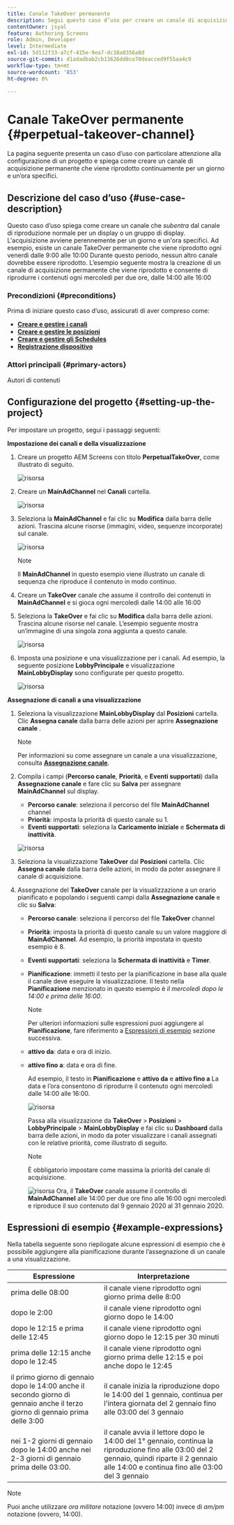 ```yaml
---
title: Canale TakeOver permanente
description: Segui questo caso d’uso per creare un canale di acquisizione permanente.
contentOwner: jsyal
feature: Authoring Screens
role: Admin, Developer
level: Intermediate
exl-id: 5d112f33-a7cf-415e-9ea7-dc18a0356a8d
source-git-commit: d1adadbab2cb13626dd8ce70deacced9f55aa4c9
workflow-type: tm+mt
source-wordcount: '853'
ht-degree: 0%

---
```


# Canale TakeOver permanente {#perpetual-takeover-channel}

La pagina seguente presenta un caso d’uso con particolare attenzione alla configurazione di un progetto e spiega come creare un canale di acquisizione permanente che viene riprodotto continuamente per un giorno e un’ora specifici.

## Descrizione del caso d’uso {#use-case-description}

Questo caso d’uso spiega come creare un canale che *subentra* dal canale di riproduzione normale per un display o un gruppo di display. L&#39;acquisizione avviene perennemente per un giorno e un&#39;ora specifici.
Ad esempio, esiste un canale TakeOver permanente che viene riprodotto ogni venerdì dalle 9:00 alle 10:00 Durante questo periodo, nessun altro canale dovrebbe essere riprodotto. L’esempio seguente mostra la creazione di un canale di acquisizione permanente che viene riprodotto e consente di riprodurre i contenuti ogni mercoledì per due ore, dalle 14:00 alle 16:00

### Precondizioni {#preconditions}

Prima di iniziare questo caso d’uso, assicurati di aver compreso come:

* **[Creare e gestire i canali](managing-channels.md)**
* **[Creare e gestire le posizioni](managing-locations.md)**
* **[Creare e gestire gli Schedules](managing-schedules.md)**
* **[Registrazione dispositivo](device-registration.md)**

### Attori principali {#primary-actors}

Autori di contenuti

## Configurazione del progetto {#setting-up-the-project}

Per impostare un progetto, segui i passaggi seguenti:

**Impostazione dei canali e della visualizzazione**

1. Creare un progetto AEM Screens con titolo **PerpetualTakeOver**, come illustrato di seguito.

   ![risorsa](assets/p_usecase1.png)

1. Creare un **MainAdChannel** nel **Canali** cartella.

   ![risorsa](assets/p_usecase2.png)

1. Seleziona la **MainAdChannel** e fai clic su **Modifica** dalla barra delle azioni. Trascina alcune risorse (immagini, video, sequenze incorporate) sul canale.

   ![risorsa](assets/p_usecase3.png)


   >[!NOTE]
   >Il **MainAdChannel** in questo esempio viene illustrato un canale di sequenza che riproduce il contenuto in modo continuo.

1. Creare un **TakeOver** canale che assume il controllo dei contenuti in **MainAdChannel** e si gioca ogni mercoledì dalle 14:00 alle 16:00

1. Seleziona la **TakeOver** e fai clic su **Modifica** dalla barra delle azioni. Trascina alcune risorse nel canale. L’esempio seguente mostra un’immagine di una singola zona aggiunta a questo canale.

   ![risorsa](assets/p_usecase4.png)

1. Imposta una posizione e una visualizzazione per i canali. Ad esempio, la seguente posizione **LobbyPrincipale** e visualizzazione **MainLobbyDisplay** sono configurate per questo progetto.

   ![risorsa](assets/p_usecase5.png)

**Assegnazione di canali a una visualizzazione**

1. Seleziona la visualizzazione **MainLobbyDisplay** dal **Posizioni** cartella. Clic **Assegna canale** dalla barra delle azioni per aprire **Assegnazione canale** .

   >[!NOTE]
   >Per informazioni su come assegnare un canale a una visualizzazione, consulta **[Assegnazione canale](channel-assignment.md)**.

1. Compila i campi (**Percorso canale**, **Priorità**, e **Eventi supportati**) dalla **Assegnazione canale** e fare clic su **Salva** per assegnare **MainAdChannel** sul display.

   * **Percorso canale**: seleziona il percorso del file **MainAdChannel** channel
   * **Priorità**: imposta la priorità di questo canale su 1.
   * **Eventi supportati**: seleziona la **Caricamento iniziale** e **Schermata di inattività**.

   ![risorsa](assets/p_usecase6.png)

1. Seleziona la visualizzazione **TakeOver** dal **Posizioni** cartella. Clic **Assegna canale** dalla barra delle azioni, in modo da poter assegnare il canale di acquisizione.

1. Assegnazione del **TakeOver** canale per la visualizzazione a un orario pianificato e popolando i seguenti campi dalla **Assegnazione canale** e clic su **Salva**:

   * **Percorso canale**: seleziona il percorso del file **TakeOver** channel
   * **Priorità**: imposta la priorità di questo canale su un valore maggiore di **MainAdChannel**. Ad esempio, la priorità impostata in questo esempio è 8.
   * **Eventi supportati**: seleziona la **Schermata di inattività** e **Timer**.
   * **Pianificazione**: immetti il testo per la pianificazione in base alla quale il canale deve eseguire la visualizzazione. Il testo nella **Pianificazione** menzionato in questo esempio è *il mercoledì dopo le 14:00 e prima delle 16:00*.

     >[!NOTE]
     >Per ulteriori informazioni sulle espressioni puoi aggiungere al **Pianificazione**, fare riferimento a [Espressioni di esempio](#example-expressions) sezione successiva.
   * **attivo da**: data e ora di inizio.
   * **attivo fino a**: data e ora di fine.

     Ad esempio, il testo in **Pianificazione** e **attivo da** e **attivo fino a** La data e l’ora consentono di riprodurre il contenuto ogni mercoledì dalle 14:00 alle 16:00.


     ![risorsa](assets/p_usecase7.png)

     Passa alla visualizzazione da **TakeOver** > **Posizioni** > **LobbyPrincipale** > **MainLobbyDisplay** e fai clic su **Dashboard** dalla barra delle azioni, in modo da poter visualizzare i canali assegnati con le relative priorità, come illustrato di seguito.

     >[!NOTE]
     >È obbligatorio impostare come massima la priorità del canale di acquisizione.

     ![risorsa](assets/p_usecase8.png)
Ora, il **TakeOver** canale assume il controllo di **MainAdChannel** alle 14:00 per due ore fino alle 16:00 ogni mercoledì e riproduce il suo contenuto dal 9 gennaio 2020 al 31 gennaio 2020.

## Espressioni di esempio {#example-expressions}

Nella tabella seguente sono riepilogate alcune espressioni di esempio che è possibile aggiungere alla pianificazione durante l’assegnazione di un canale a una visualizzazione.

| **Espressione** | **Interpretazione** |
|---|---|
| prima delle 08:00 | il canale viene riprodotto ogni giorno prima delle 8:00 |
| dopo le 2:00 | il canale viene riprodotto ogni giorno dopo le 14:00 |
| dopo le 12:15 e prima delle 12:45 | il canale viene riprodotto ogni giorno dopo le 12:15 per 30 minuti |
| prima delle 12:15 anche dopo le 12:45 | il canale viene riprodotto ogni giorno prima delle 12:15 e poi anche dopo le 12:45 |
| il primo giorno di gennaio dopo le 14:00 anche il secondo giorno di gennaio anche il terzo giorno di gennaio prima delle 3:00 | il canale inizia la riproduzione dopo le 14:00 del 1 gennaio, continua per l&#39;intera giornata del 2 gennaio fino alle 03:00 del 3 gennaio |
| nei 1-2 giorni di gennaio dopo le 14:00 anche nei 2-3 giorni di gennaio prima delle 03:00. | il canale avvia il lettore dopo le 14:00 del 1° gennaio, continua la riproduzione fino alle 03:00 del 2 gennaio, quindi riparte il 2 gennaio alle 14:00 e continua fino alle 03:00 del 3 gennaio |

>[!NOTE]
>
>Puoi anche utilizzare _ora militare_ notazione (ovvero 14:00) invece di *am/pm* notazione (ovvero, 14:00).
